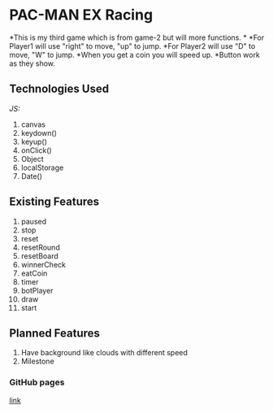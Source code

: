 # PAC-MAN EX Racing

*This is my third game which is from game-2 but will more functions.
*
*For Player1 will use "right" to move, "up" to jump.
*For Player2 will use "D" to move, "W" to jump.
*When you get a coin you will speed up.
*Button work as they show.

## Technologies Used

*JS:*
1. canvas
2. keydown()
3. keyup()
4. onClick()
5. Object
6. localStorage
7. Date()

## Existing Features

1. paused
2. stop
3. reset
4. resetRound
5. resetBoard
6. winnerCheck
7. eatCoin
8. timer
9. botPlayer
10. draw
11. start


## Planned Features

1. Have background like clouds with different speed
2. Milestone

### GitHub pages

[link](http://phnxdaniel.github.io/project-00/game-3/)
